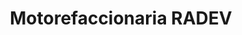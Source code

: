 ---
title: "Motorefaccionaria RADEV"
url: /rafael-delgado/motorefaccionaria-radev/
shop: general
---